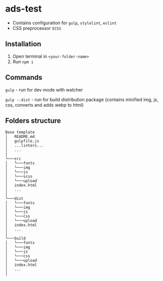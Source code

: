 # ads-test

- Contains configuration for `gulp`, `stylelint`, `eslint`
- CSS preprocessor `SCSS`

## Installation

1. Open terminal in `<your-folder-name>`
2. Run `npm i`

## Commands

`gulp` - run for dev mode with watcher

`gulp --dist` - run for build distribution package (contains minified img, js, css, converts and adds webp to html)

## Folders structure

```
Base template
│   README.md
│   gulpfile.js
│   ...linters...
│   ...
│
└───src
│   └───fonts
│   └───img
│   └───js
│   └───scss
│   └───upload
│   index.html
│   ...
│
└───dist
│   └───fonts
│   └───img
│   └───js
│   └───css
│   └───upload
│   index.html
│   ...
│
└───build
│   └───fonts
│   └───img
│   └───js
│   └───css
│   └───upload
│   index.html
│   ...
│
```
